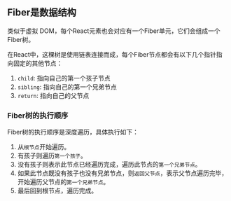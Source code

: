 ## Fiber是数据结构

类似于虚拟 DOM，每个React元素也会对应有一个Fiber单元，它们会组成一个Fiber树。

在React中，这棵树是使用链表连接而成，每个Fiber节点都会有以下几个指针指向固定的其他节点：

1. `child`: 指向自己的第一个孩子节点
2. `sibling`: 指向自己的第一个兄弟节点
3. `return`: 指向自己的父节点

### Fiber树的执行顺序

Fiber树的执行顺序是深度遍历，具体执行如下：

1. 从`根节点`开始遍历。
2. 有孩子则遍历`第一个孩子`。
3. 没有孩子则表示此节点已经遍历完成，遍历此节点的`第一个兄弟节点`。
4. 如果此节点既没有孩子也没有兄弟节点，则`返回父节点`，表示父节点遍历完毕，开始遍历父节点的`第一个兄弟节点`。
5. 最后回到根节点，遍历完成。